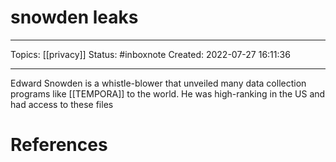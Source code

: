 # snowden leaks
---
Topics: [[privacy]]
Status: #inboxnote
Created: 2022-07-27 16:11:36

---

Edward Snowden is a whistle-blower that unveiled many data collection programs like [[TEMPORA]] to the world. He was high-ranking in the US and had access to these files

# References
